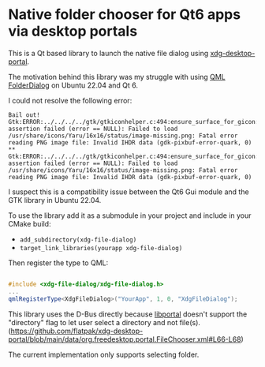 # Native folder chooser for Qt6 apps via desktop portals

This is a Qt based library to launch the native file dialog using [xdg-desktop-portal](https://github.com/flatpak/xdg-desktop-portal/tree/main).

The motivation behind this library was my struggle with using [QML FolderDialog](https://doc.qt.io/qt-6/qml-qtquick-dialogs-folderdialog.html) on Ubuntu 22.04 and Qt 6. 

I could not resolve the following error:

```
Bail out! Gtk:ERROR:../../../../gtk/gtkiconhelper.c:494:ensure_surface_for_gicon: assertion failed (error == NULL): Failed to load /usr/share/icons/Yaru/16x16/status/image-missing.png: Fatal error reading PNG image file: Invalid IHDR data (gdk-pixbuf-error-quark, 0)
**
Gtk:ERROR:../../../../gtk/gtkiconhelper.c:494:ensure_surface_for_gicon: assertion failed (error == NULL): Failed to load /usr/share/icons/Yaru/16x16/status/image-missing.png: Fatal error reading PNG image file: Invalid IHDR data (gdk-pixbuf-error-quark, 0)

```

I suspect this is a compatibility issue between the Qt6 Gui module and the GTK library in Ubuntu 22.04.

To use the library add it as a submodule in your project and include in your CMake build:

- `add_subdirectory(xdg-file-dialog)`
- `target_link_libraries(yourapp xdg-file-dialog)` 

Then register the type to QML:

```cpp

#include <xdg-file-dialog/xdg-file-dialog.h>
...
qmlRegisterType<XdgFileDialog>("YourApp", 1, 0, "XdgFileDialog");

```

This library uses the D-Bus directly because [libportal](https://github.com/flatpak/libportal) doesn't support the "directory" flag to let user select a directory and not file(s). (https://github.com/flatpak/xdg-desktop-portal/blob/main/data/org.freedesktop.portal.FileChooser.xml#L66-L68)

The current implementation only supports selecting folder.

